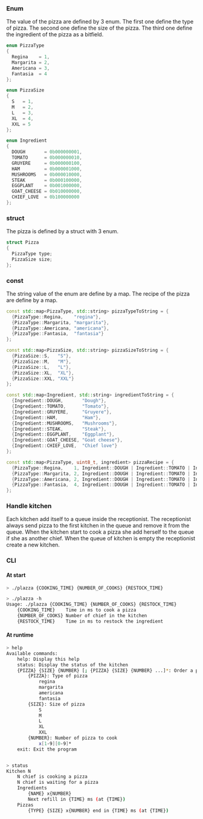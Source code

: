 ### Enum

The value of the pizza are defined by 3 enum.
The first one define the type of pizza.
The second one define the size of the pizza.
The third one define the ingredient of the pizza as a bitfield.
```c++
enum PizzaType
{
  Regina    = 1,
  Margarita = 2,
  Americana = 3,
  Fantasia  = 4
};

enum PizzaSize
{
  S   = 1,
  M   = 2,
  L   = 3,
  XL  = 4,
  XXL = 5
};

enum Ingredient
{
  DOUGH       = 0b000000001,
  TOMATO      = 0b000000010,
  GRUYERE     = 0b000000100,
  HAM         = 0b000001000,
  MUSHROOMS   = 0b000010000,
  STEAK       = 0b000100000,
  EGGPLANT    = 0b001000000,
  GOAT_CHEESE = 0b010000000,
  CHIEF_LOVE  = 0b100000000
};
```

### struct

The pizza is defined by a struct with 3 enum.
```c++
struct Pizza
{
  PizzaType type;
  PizzaSize size;
};
```

### const

The string value of the enum are define by a map.
The recipe of the pizza are define by a map.
```c++
const std::map<PizzaType, std::string> pizzaTypeToString = {
  {PizzaType::Regina,    "regina"},
  {PizzaType::Margarita, "margarita"},
  {PizzaType::Americana, "americana"},
  {PizzaType::Fantasia,  "fantasia"}
};

const std::map<PizzaSize, std::string> pizzaSizeToString = {
  {PizzaSize::S,   "S"},
  {PizzaSize::M,   "M"},
  {PizzaSize::L,   "L"},
  {PizzaSize::XL,  "XL"},
  {PizzaSize::XXL, "XXL"}
};

const std::map<Ingredient, std::string> ingredientToString = {
  {Ingredient::DOUGH,       "Dough"},
  {Ingredient::TOMATO,      "Tomato"},
  {Ingredient::GRUYERE,     "Gruyere"},
  {Ingredient::HAM,         "Ham"},
  {Ingredient::MUSHROOMS,   "Mushrooms"},
  {Ingredient::STEAK,       "Steak"},
  {Ingredient::EGGPLANT,    "Eggplant"},
  {Ingredient::GOAT_CHEESE, "Goat cheese"},
  {Ingredient::CHIEF_LOVE,  "Chief love"}
};

const std::map<PizzaType, uint8_t, ingredient> pizzaRecipe = {
  {PizzaType::Regina,    1, Ingredient::DOUGH | Ingredient::TOMATO | Ingredient::GRUYERE | Ingredient::HAM | Ingredient::MUSHROOMS},
  {PizzaType::Margarita, 2, Ingredient::DOUGH | Ingredient::TOMATO | Ingredient::GRUYERE},
  {PizzaType::Americana, 2, Ingredient::DOUGH | Ingredient::TOMATO | Ingredient::GRUYERE | Ingredient::HAM | Ingredient::EGGPLANT},
  {PizzaType::Fantasia,  4, Ingredient::DOUGH | Ingredient::TOMATO | Ingredient::GOAT_CHEESE | Ingredient::CHIEF_LOVE}
};
```

### Handle kitchen

Each kitchen add itself to a queue inside the receptionist.
The receptionist always send pizza to the first kitchen in the queue and remove it from the queue.
When the kitchen start to cook a pizza she add herself to the queue if she as another chief.
When the queue of kitchen is empty the receptionist create a new kitchen.

### CLI

#### At start

```bash
> ./plazza {COOKING_TIME} {NUMBER_OF_COOKS} {RESTOCK_TIME}
```

```bash
> ./plazza -h
Usage: ./plazza {COOKING_TIME} {NUMBER_OF_COOKS} {RESTOCK_TIME}
    {COOKING_TIME}    Time in ms to cook a pizza
    {NUMBER_OF_COOKS} Number of chief in the kitchen
    {RESTOCK_TIME}    Time in ms to restock the ingredient
```

#### At runtime

```bash
> help
Available commands:
    help: Display this help
    status: Display the status of the kitchen
    {PIZZA} {SIZE} {NUMBER} [; {PIZZA} {SIZE} {NUMBER} ...]*: Order a pizza
        {PIZZA}: Type of pizza
            regina
            margarita
            americana
            fantasia
        {SIZE}: Size of pizza
            S
            M
            L
            XL
            XXL
        {NUMBER}: Number of pizza to cook
            x[1-9][0-9]*
    exit: Exit the program
```

```bash

> status
Kitchen N
    N chief is cooking a pizza
    N chief is waiting for a pizza
    Ingredients
        {NAME} x{NUMBER}
        Next refill in {TIME} ms (at {TIME})
    Pizzas
        {TYPE} {SIZE} x{NUMBER} end in {TIME} ms (at {TIME})
 ```

